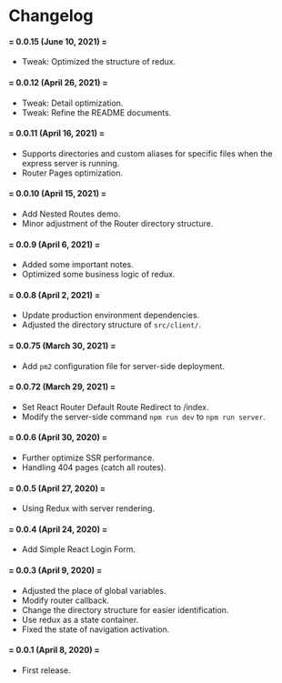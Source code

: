 # Changelog



#### = 0.0.15 (June 10, 2021) =

* Tweak: Optimized the structure of redux.



#### = 0.0.12 (April 26, 2021) =

* Tweak: Detail optimization.
* Tweak: Refine the README documents.


#### = 0.0.11 (April 16, 2021) =

* Supports directories and custom aliases for specific files when the express server is running.
* Router Pages optimization.


#### = 0.0.10 (April 15, 2021) =

* Add Nested Routes demo.
* Minor adjustment of the Router directory structure. 


#### = 0.0.9 (April 6, 2021) =

* Added some important notes.
* Optimized some business logic of redux.


#### = 0.0.8 (April 2, 2021) =

* Update production environment dependencies.
* Adjusted the directory structure of `src/client/`.


#### = 0.0.75 (March 30, 2021) =

* Add `pm2` configuration file for server-side deployment.



#### = 0.0.72 (March 29, 2021) =

* Set React Router Default Route Redirect to /index.
* Modify the server-side command `npm run dev` to `npm run server`.



#### = 0.0.6 (April 30, 2020) =

* Further optimize SSR performance.
* Handling 404 pages (catch all routes).


#### = 0.0.5 (April 27, 2020) =

* Using Redux with server rendering.


#### = 0.0.4 (April 24, 2020) =

* Add Simple React Login Form.



#### = 0.0.3 (April 9, 2020) =

* Adjusted the place of global variables.
* Modify router callback.
* Change the directory structure for easier identification.
* Use redux as a state container.
* Fixed the state of navigation activation.


#### = 0.0.1 (April 8, 2020) =

* First release.

